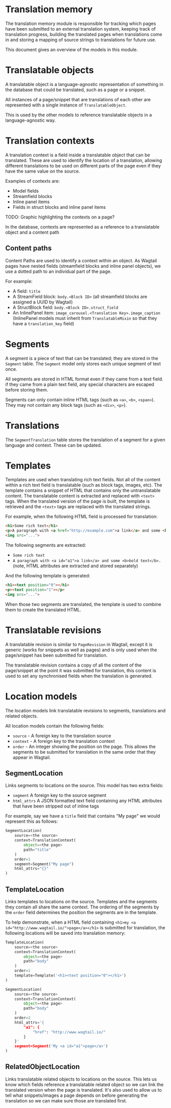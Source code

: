 # Translation memory

The translation memory module is responsible for tracking which pages have been submitted to an external translation system, keeping track of translation progress, building the translated pages when translations come in and storing a mapping of source strings to translations for future use.

This document gives an overview of the models in this module.

# Translatable objects

A translatable object is a language-agnostic representation of something in the database that could be translated, such as a page or a snippet.

All instances of a page/snippet that are translations of each other are represented with a single instance of `TranslatableObject`.

This is used by the other models to reference translatable objects in a language-agnostic way.

# Translation contexts

A translation context is a field inside a translatable object that can be translated. These are used to identify the location of a translation, allowing different translations to be used on different parts of the page even if they have the same value on the source.

Examples of contexts are:

 - Model fields
 - Streamfield blocks
 - Inline panel items
 - Fields in struct blocks and inline panel items

TODO: Graphic highlighting the contexts on a page?

In the database, contexts are represented as a reference to a translatable object and a content path

## Content paths

Content Paths are used to identify a context within an object. As Wagtail pages have nested fields (streamfield blocks and inline panel objects), we use a dotted path to an individual part of the page.

For example:

 - A field: `title`
 - A StreamField block: `body.<Block ID>` (all streamfield blocks are assigned a UUID by Wagtail)
 - A StructBlock field: `body.<Block ID>.struct_field`
 - An InlinePanel item: `image_carousel.<Translation Key>.image_caption` (InlinePanel models must inherit from `TranslatableMixin` so that they have a `translation_key` field)

# Segments

A segment is a piece of text that can be translated; they are stored in the `Segment` table. The `Segment` model only stores each unique segment of text once.

All segments are stored in HTML format even if they came from a text field. if they came from a plain text field, any special characters are escaped before storing them.

Segments can only contain inline HTML tags (such as `<a>`, `<b>`, `<span>`). They may not contain any block tags (such as `<div>`, `<p>`).

# Translations

The `SegmentTranslation` table stores the translation of a segment for a given language and context. These can be updated.

# Templates

Templates are used when translating rich text fields. Not all of the content within a rich text field is translatable (such as block tags, images, etc). The template contains a snippet of HTML that contains only the untranslatable content. The translatable content is extracted and replaced with `<text>` tags. When the translated version of the page is built, the template is retrieved and the `<text>` tags are replaced with the translated strings.

For example, when the following HTML field is processed for translation:

```html
<h1>Some rich text</h1>
<p>A paragraph with <a href="http://example.com">a link</a> and some <b>bold text</b>.</p>
<img src="...">
```

The following segments are extracted:

 - `Some rich text`
 - `A paragraph with <a id="a1">a link</a> and some <b>bold text</b>.`
   (note, HTML attributes are extracted and stored separately)

And the following template is generated:

```html
<h1><text position="0"></h1>
<p><text position="1"></p>
<img src="...">
```

When those two segments are translated, the template is used to combine them to create the translated HTML.

# Translatable revisions

A translatable revision is similar to `PageRevision` in Wagtail, except it is generic (works for snippets as well as pages) and is only used when the page/snippet has been submitted for translation.

The translatable revision contains a copy of all the content of the page/snippet at the point it was submitted for translation, this content is used to set any synchronised fields when the translation is generated.

# Location models

The location models link translatable revisions to segments, translations and related objects.

All location models contain the following fields:

 - `source` - A foreign key to the translation source
 - `context` - A foreign key to the translation context
 - `order` - An integer showing the position on the page. This allows the segments to be submitted for translation in the same order that they appear in Wagtail.

## SegmentLocation

Links segments to locations on the source. This model has two extra fields:

 - `segment` A foreign key to the source segment
 - `html_attrs` A JSON formatted text field containing any HTML attributes that have been stripped out of inline tags

For example, say we have a `title` field that contains "My page" we would represent this as follows:

```python
SegmentLocation(
    source=<the source>
    context=TranslationContext(
        object=<the page>
        path="title"
    )
    order=1
    segment=Segment("My page")
    html_attrs="{}"
)
```

## TemplateLocation

Links templates to locations on the source. Templates and the segments they contain all share the same context. The ordering of the segments by the `order` field determines the position the segments are in the template.

To help demonstrate, when a HTML field containing ``<h1>my <a id="http://www.wagtail.io/">page</a></h1>`` is submitted for translation, the following locations will be saved into translation memory:

```python
TemplateLocation(
    source=<the source>
    context=TranslationContext(
        object=<the page>
        path="body"
    )
    order=1
    template=Template('<h1><text position="0"></h1>')
)

SegmentLocation(
    source=<the source>
    context=TranslationContext(
        object=<the page>
        path="body"
    )
    order=2
    html_attrs='{
        "a1": {
            "href": "http://www.wagtail.io/"
        }
    }'
    segment=Segment('My <a id="a1">page</a>')
)
```

## RelatedObjectLocation

Links translatable related objects to locations on the source. This lets us know which fields reference a translatable related object so we can link the translated version when the page is translated. It's also used to allow us to tell what snippets/images a page depends on before generating the translation so we can make sure those are translated first.
